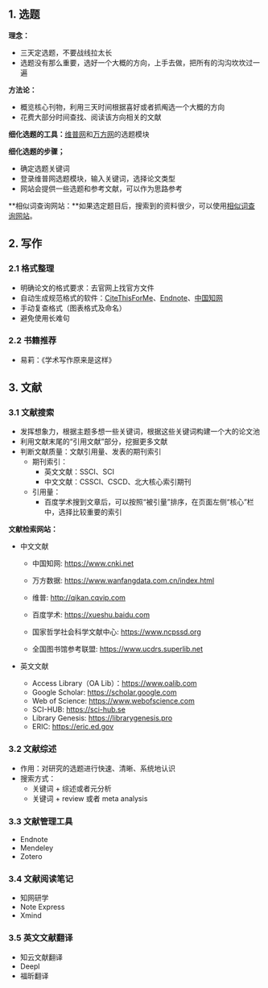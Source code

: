 ## 1. 选题

**理念：** 

- 三天定选题，不要战线拉太长
- 选题没有那么重要，选好一个大概的方向，上手去做，把所有的沟沟坎坎过一遍



**方法论：**

- 概览核心刊物，利用三天时间根据喜好或者抓阄选一个大概的方向
- 花费大部分时间查找、阅读该方向相关的文献



**细化选题的工具：**[维普网](http://www.cqvip.com)和[万方网](https://www.wanfangdata.com.cn/index.html)的选题模块



**细化选题的步骤；**

- 确定选题关键词
- 登录维普网选题模块，输入关键词，选择论文类型
- 网站会提供一些选题和参考文献，可以作为思路参考



**相似词查询网站：**如果选定题目后，搜索到的资料很少，可以使用[相似词查询网站](https://kmcha.com/similar)。



## 2. 写作



### 2.1 格式整理

- 明确论文的格式要求：去官网上找官方文件
- 自动生成规范格式的软件：[CiteThisForMe](https://www.citethisforme.com)、[Endnote](https://endnote.com)、[中国知网](https://www.cnki.net)
- 手动复查格式（图表格式及命名）
- 避免使用长难句



### 2.2 书籍推荐

- 易莉：《学术写作原来是这样》



## 3. 文献



### 3.1 文献搜索

- 发挥想象力，根据主题多想一些关键词，根据这些关键词构建一个大的论文池
- 利用文献末尾的“引用文献”部分，挖掘更多文献
- 判断文献质量：文献引用量、发表的期刊索引
  - 期刊索引：
    - 英文文献：SSCI、SCI
    - 中文文献：CSSCI、CSCD、北大核心索引期刊
  - 引用量：
    - 百度学术搜到文章后，可以按照“被引量”排序，在页面左侧“核心”栏中，选择比较重要的索引



**文献检索网站：**

- 中文文献

  - 中国知网: https://www.cnki.net

  - 万方数据: https://www.wanfangdata.com.cn/index.html

  - 维普: http://qikan.cqvip.com

  - 百度学术: https://xueshu.baidu.com

  - 国家哲学社会科学文献中心: https://www.ncpssd.org

  - 全国图书馆参考联盟: https://www.ucdrs.superlib.net

- 英文文献
  - Access Library（OA  Lib）：https://www.oalib.com
  - Google Scholar: https://scholar.google.com
  - Web of Science: https://www.webofscience.com
  - SCI-HUB: https://sci-hub.se
  - Library Genesis: https://librarygenesis.pro
  - ERIC: https://eric.ed.gov



### 3.2 文献综述

- 作用：对研究的选题进行快速、清晰、系统地认识
- 搜索方式：
  - 关键词 + 综述或者元分析
  - 关键词 + review 或者 meta analysis



### 3.3 文献管理工具

- Endnote
- Mendeley
- Zotero



### 3.4 文献阅读笔记

- 知网研学
- Note Express
- Xmind



### 3.5 英文文献翻译

- 知云文献翻译
- Deepl
- 福昕翻译
